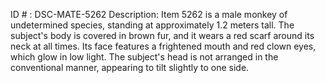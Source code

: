 ID # : DSC-MATE-5262
Description: Item 5262 is a male monkey of undetermined species, standing at approximately 1.2 meters tall. The subject's body is covered in brown fur, and it wears a red scarf around its neck at all times. Its face features a frightened mouth and red clown eyes, which glow in low light. The subject's head is not arranged in the conventional manner, appearing to tilt slightly to one side. 